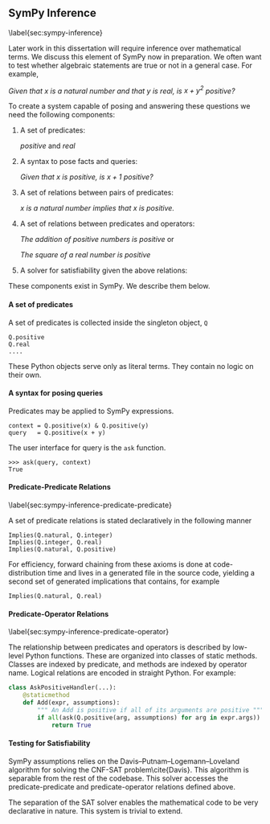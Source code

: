 
SymPy Inference
---------------

\label{sec:sympy-inference}

Later work in this dissertation will require inference over mathematical terms.  We discuss this element of SymPy now in preparation.  We often want to test whether algebraic statements are true or not in a general case.  For example, 

*Given that $x$ is a natural number and that $y$ is real, is $x + y^2$  positive?*

To create a system capable of posing and answering these questions we need the following components: 

1.  A set of predicates:

    *positive* and *real*

2.  A syntax to pose facts and queries:

    *Given that $x$ is positive, is $x+1$ positive?*

2.  A set of relations between pairs of predicates:

    *$x$ is a natural number implies that $x$ is positive.*

3.  A set of relations between predicates and operators:

    *The addition of positive numbers is positive* or

    *The square of a real number is positive*

4.  A solver for satisfiability given the above relations:

These components exist in SymPy.  We describe them below.

#### A set of predicates

A set of predicates is collected inside the singleton object, `Q`

    Q.positive
    Q.real
    ....

These Python objects serve only as literal terms.  They contain no logic on their own.

#### A syntax for posing queries

Predicates may be applied to SymPy expressions. 

    context = Q.positive(x) & Q.positive(y)
    query   = Q.positive(x + y)

The user interface for query is the `ask` function.

    >>> ask(query, context)
    True

#### Predicate-Predicate Relations

\label{sec:sympy-inference-predicate-predicate}

A set of predicate relations is stated declaratively in the following manner

    Implies(Q.natural, Q.integer)
    Implies(Q.integer, Q.real)
    Implies(Q.natural, Q.positive)

For efficiency, forward chaining from these axioms is done at code-distribution time and lives in a generated file in the source code, yielding a second set of generated implications that contains, for example

    Implies(Q.natural, Q.real)

#### Predicate-Operator Relations

\label{sec:sympy-inference-predicate-operator}

The relationship between predicates and operators is described by low-level Python functions.  These are organized into classes of static methods.  Classes are indexed by predicate, and methods are indexed by operator name.  Logical relations are encoded in straight Python.  For example:

~~~~~~~~~~Python
class AskPositiveHandler(...):
    @staticmethod
    def Add(expr, assumptions):
        """ An Add is positive if all of its arguments are positive """
        if all(ask(Q.positive(arg, assumptions) for arg in expr.args)):
            return True
~~~~~~~~~~


#### Testing for Satisfiability

SymPy assumptions relies on the Davis–Putnam–Logemann–Loveland algorithm for solving the CNF-SAT problem\cite{Davis}.  This algorithm is separable from the rest of the codebase.  This solver accesses the predicate-predicate and predicate-operator relations defined above.

The separation of the SAT solver enables the mathematical code to be very declarative in nature.  This system is trivial to extend.

